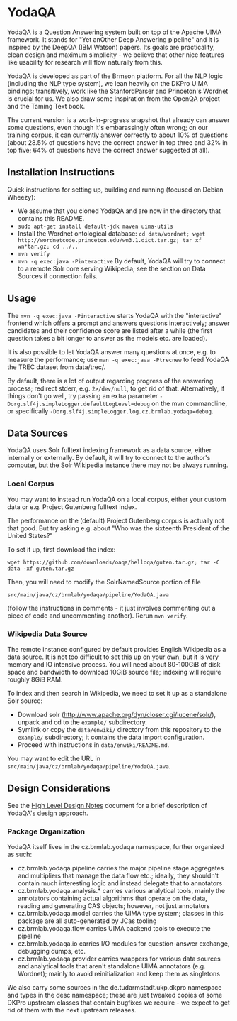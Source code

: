 YodaQA
======

YodaQA is a Question Answering system built on top of the Apache UIMA
framework.  It stands for "Yet anOther Deep Answering pipeline" and it
is inspired by the DeepQA (IBM Watson) papers.  Its goals are practicality,
clean design and maximum simplicity - we believe that other nice features
like usability for research will flow naturally from this.

YodaQA is developed as part of the Brmson platform.  For all the NLP
logic (including the NLP type system), we lean heavily on the DKPro
UIMA bindings; transitively, work like the StanfordParser and Princeton's
Wordnet is crucial for us.  We also draw some inspiration from the OpenQA
project and the Taming Text book.

The current version is a work-in-progress snapshot that already can answer
some questions, even though it's embarassingly often wrong; on our training
corpus, it can currently answer correctly to about 10% of questions (about
28.5% of questions have the correct answer in top three and 32% in top five;
64% of questions have the correct answer suggested at all).

## Installation Instructions

Quick instructions for setting up, building and running (focused on Debian Wheezy):
  * We assume that you cloned YodaQA and are now in the directory that contains this README.
  * ``sudo apt-get install default-jdk maven uima-utils``
  * Install the Wordnet ontological database:
	``cd data/wordnet; wget http://wordnetcode.princeton.edu/wn3.1.dict.tar.gz; tar xf wn*tar.gz; cd ../..``
  * ``mvn verify``
  * ``mvn -q exec:java -Pinteractive``
By default, YodaQA will try to connect to a remote Solr core serving Wikipedia; see the section on Data Sources if connection fails.

## Usage

The ``mvn -q exec:java -Pinteractive`` starts YodaQA with the "interactive"
frontend which offers a prompt and answers questions interactively;
answer candidates and their confidence score are listed after a while
(the first question takes a bit longer to answer as the models etc. are
loaded).

It is also possible to let YodaQA answer many questions at once, e.g. to
measure the performance; use ``mvn -q exec:java -Ptrecnew`` to feed YodaQA
the TREC dataset from data/trec/.

By default, there is a lot of output regarding progress of the answering
process; redirect stderr, e.g. ``2>/dev/null``, to get rid of that.
Alternatively, if things don't go well, try passing an extra parameter
``-Dorg.slf4j.simpleLogger.defaultLogLevel=debug`` on the mvn commandline,
or specifically ``-Dorg.slf4j.simpleLogger.log.cz.brmlab.yodaqa=debug``.

## Data Sources

YodaQA uses Solr fulltext indexing framework as a data source, either
internally or externally.  By default, it will try to connect to the
author's computer, but the Solr Wikipedia instance there may not be
always running.

### Local Corpus

You may want to instead run YodaQA on a local corpus, either your custom
data or e.g. Project Gutenberg fulltext index.

The performance on the (default) Project Gutenberg corpus is actually not
that good.  But try asking e.g. about "Who was the sixteenth President
of the United States?"

To set it up, first download the index:

	wget https://github.com/downloads/oaqa/helloqa/guten.tar.gz; tar -C data -xf guten.tar.gz

Then, you will need to modify the SolrNamedSource portion of file

	src/main/java/cz/brmlab/yodaqa/pipeline/YodaQA.java

(follow the instructions in comments - it just involves commenting
out a piece of code and uncommenting another). Rerun ``mvn verify``.

### Wikipedia Data Source

The remote instance configured by default provides English Wikipedia as a data
source.  It is not too difficult to set this up on your own, but it is very
memory and IO intensive process. You will need about 80-100GiB of disk space and
bandwidth to download 10GiB source file; indexing will require roughly 8GiB RAM.

To index and then search in Wikipedia, we need to set it up as a standalone Solr
source:

  * Download solr (http://www.apache.org/dyn/closer.cgi/lucene/solr/),
    unpack and cd to the ``example/`` subdirectory.
  * Symlink or copy the ``data/enwiki/`` directory from this repository to the
    ``example/`` subdirectory; it contains the data import configuration.
  * Proceed with instructions in ``data/enwiki/README.md``.

You may want to edit the URL in ``src/main/java/cz/brmlab/yodaqa/pipeline/YodaQA.java``.


## Design Considerations

See the [High Level Design Notes](doc/HIGHLEVEL.md) document for
a brief description of YodaQA's design approach.

### Package Organization

YodaQA itself lives in the cz.brmlab.yodaqa namespace, further organized
as such:

  * cz.brmlab.yodaqa.pipeline carries the major pipeline stage aggregates
    and multipliers that manage the data flow etc.; ideally, they shouldn't
    contain much interesting logic and instead delegate that to annotators
  * cz.brmlab.yodaqa.analysis.* carries various analytical tools, mainly
    the annotators containing actual algorithms that operate on the data,
    reading and generating CAS objects; however, not just annotators
  * cz.brmlab.yodaqa.model carries the UIMA type system; classes in this
    package are all auto-generated by JCas tooling
  * cz.brmlab.yodaqa.flow carries UIMA backend tools to execute the pipeline
  * cz.brmlab.yodaqa.io carries I/O modules for question-answer exchange,
    debugging dumps, etc.
  * cz.brmlab.yodaqa.provider carries wrappers for various data sources
    and analytical tools that aren't standalone UIMA annotators (e.g.
    Wordnet); mainly to avoid reinitialization and keep them as singletons

We also carry some sources in the de.tudarmstadt.ukp.dkpro namespace
and types in the desc namespace; these are just tweaked copies of some
DKPro upstream classes that contain bugfixes we require - we expect to
get rid of them with the next upstream releases.
